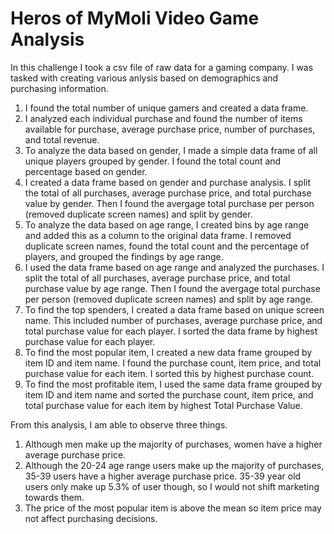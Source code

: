 # Heros of MyMoli Video Game Analysis

In this challenge I took a csv file of raw data for a gaming company. I was tasked with creating various anlysis based on demographics and purchasing information.  

1. I found the total number of unique gamers and created a data frame. 
2. I analyzed each individual purchase and found the number of items available for purchase, average purchase price, number of purchases, and total revenue. 
3. To analyze the data based on gender, I made a simple data frame of all unique players grouped by gender. I found the total count and percentage based on gender.  
4. I created a data frame based on gender and purchase analysis. I split the total of all purchases, average purchase price, and total purchase value by gender. Then I found the avergage total purchase per person (removed duplicate screen names) and split by gender. 
5. To analyze the data based on age range, I created bins by age range and added this as a column to the original data frame. I removed duplicate screen names, found the total count and the percentage of players, and grouped the findings by age range. 
6. I used the data frame based on age range and analyzed the purchases. I split the total of all purchases, average purchase price, and total purchase value by age range. Then I found the avergage total purchase per person (removed duplicate screen names) and split by age range.
7. To find the top spenders, I created a data frame based on unique screen name. This included number of purchases, average purchase price, and total purchase value for each player. I sorted the data frame by highest purchase value for each player. 
8. To find the most popular item, I created a new data frame grouped by item ID and item name. I found the purchase count, item price, and total purchase value for each item. I sorted this by highest purchase count. 
9. To find the most profitable item, I used the same data frame grouped by item ID and item name and sorted the purchase count, item price, and total purchase value for each item by highest Total Purchase Value. 

From this analysis, I am able to observe three things. 
1. Although men make up the majority of purchases, women have a higher average purchase price. 
2. Although the 20-24 age range users make up the majority of purchases, 35-39 users have a higher average purchase price. 35-39 year old users only make up 5.3% of user though, so I would not shift marketing towards them. 
3. The price of the most popular item is above the mean so item price may not affect purchasing decisions. 
